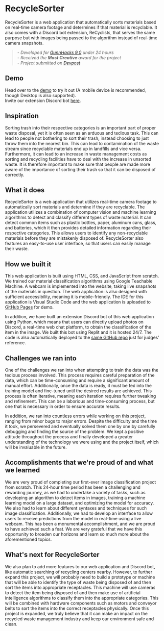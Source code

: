 # RecycleSorter
RecycleSorter is a web application that automatically sorts materials based on real-time camera footage and determines if that material is recyclable. It also comes with a Discord bot extension, ReCyclists, that serves the same purpose but with images being passed to the algorithm instead of real-time camera snapshots.

> _- Developed for [GunnHacks 9.0](https://gunnhacks.com) under 24 hours_<br>
> _- Received the **Most Creative** award for the project_<br>
> _- Project submitted on [Devpost](https://devpost.com/software/recyclesorter)_

## Demo
Head over to the [demo](https://iancheung0202.github.io/RecycleSorter/) to try it out (A mobile device is recommended, though Desktop is also supported).<br>
Invite our extension Discord bot [here](https://discord.com/api/oauth2/authorize?client_id=1057333274449547354&permissions=51200&scope=bot).

## Inspiration

Sorting trash into their respective categories is an important part of proper waste disposal, yet it is often seen as an arduous and tedious task. This can lead to people not bothering to sort their trash, instead choosing to just throw them into the nearest bin. This can lead to contamination of the waste stream since recyclable materials end up in landfills and vice versa. Furthermore, it can lead to an increase in waste management costs as sorting and recycling facilities have to deal with the increase in unsorted waste. It is therefore important to make sure that people are made more aware of the importance of sorting their trash so that it can be disposed of correctly.

## What it does

RecycleSorter is a web application that utilizes real-time camera footage to automatically sort materials and determine if they are recyclable. The application utilizes a combination of computer vision and machine learning algorithms to detect and classify different types of waste material. It can detect common items such as plastic bottles, paper, aluminum cans, glass, and batteries, which it then provides detailed information regarding their respective categories. This allows users to identify any non-recyclable materials before they are mistakenly disposed of. RecycleSorter also features an easy-to-use user interface, so that users can easily manage their waste.

## How we built it

This web application is built using HTML, CSS, and JavaScript from scratch. We trained our material classification algorithms using Google Teachable Machine. A webcam is implemented into the website, taking live snapshots of the materials in question. The web application is also designed with sufficient accessibility, meaning it is mobile-friendly. The IDE for this application is Visual Studio Code and the web application is uploaded to [GitHub Pages](https://iancheung0202.github.io/RecycleSorter/) for demo.

In addition, we have built an extension Discord bot of this web application using Python, which means that users can directly upload photos on Discord, a real-time web chat platform, to obtain the classification of the item in the image. We built this bot using Replit and it is hosted 24/7. The code is also automatically deployed to the [same GitHub repo](https://github.com/iancheung0202/RecycleSorter/tree/main/ReCyclists) just for judges' reference.

## Challenges we ran into

One of the challenges we ran into when attempting to train the data was the tedious process involved. This process requires careful preparation of the data, which can be time-consuming and require a significant amount of manual effort. Additionally, once the data is ready, it must be fed into the training model and fine-tuned until the desired results are achieved. This process is often iterative, meaning each iteration requires further tweaking and refinement. This can be a laborious and time-consuming process, but one that is necessary in order to ensure accurate results.

In addition, we ran into countless errors while working on this project, ranging from minor bugs to major errors. Despite the difficulty and the time it took, we persevered and eventually solved them one by one by carefully debugging and finding the source of the problem. We kept a positive attitude throughout the process and finally developed a greater understanding of the technology we were using and the project itself, which will be invaluable in the future. 

## Accomplishments that we're proud of and what we learned

We are very proud of completing our first-ever image classification project from scratch. This 24-hour time period has been a challenging and rewarding journey, as we had to undertake a variety of tasks, such as developing an algorithm to detect items in images, training a machine learning model on a large dataset, and optimizing the model for accuracy. We also had to learn about different syntaxes and techniques for such image classification. Additionally, we had to develop an interface to allow users to receive predictions from the model in real-time using a live webcam. This has been a monumental accomplishment, and we are proud to have achieved such a feat. We are very grateful that we have this opportunity to broaden our horizons and learn so much more about the aforementioned topics.

## What's next for RecycleSorter

We also plan to add more features to our web application and Discord bot, like automatic searching of recycling centers nearby. However, to further expand this project, we will probably need to build a prototype or machine that will be able to identify the type of waste being disposed of and then sort the items into appropriate receptacles. This machine will use cameras to detect the item being disposed of and then make use of artificial intelligence algorithms to classify them into the appropriate categories. This will be combined with hardware components such as motors and conveyor belts to sort the items into the correct receptacles physically. Once this project is expanded, we truly believe that it can make an impact on the recycled waste management industry and keep our environment safe and clean.
